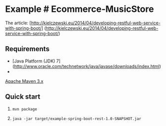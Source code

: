 Example # Ecommerce-MusicStore
================================


The article: [http://kielczewski.eu/2014/04/developing-restful-web-service-with-spring-boot/]
(http://kielczewski.eu/2014/04/developing-restful-web-service-with-spring-boot/)


Requirements
------------
* [Java Platform (JDK) 7]
(http://www.oracle.com/technetwork/java/javase/downloads/index.html)
*
 [Apache Maven 3.x](http://maven.apache.org/)


Quick start
-----------
1. `mvn package`

2. `java -jar target/example-spring-boot-rest-1.0-SNAPSHOT.jar`

